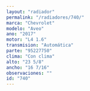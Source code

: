 ```yaml
---
layout: "radiador"
permalink: "/radiadores/740/"
marca: "Chevrolet"
modelo: "Aveo"
ano: "2017"
motor: "L4 1.6"
transmision: "Automática"
parte: "95227750"
clima: "Con clima"
alto: "23 5/8"
ancho: "16 7/16"
observaciones: ""
id: "740"
---
```


